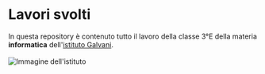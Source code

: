 # Lavori svolti
    
In questa repository è contenuto tutto il lavoro della classe 3°E della materia **informatica** dell'[istituto Galvani](https://www.iisgalvanimi.edu.it). <br><br> ![Immagine dell'istituto](http://www.milanomia.com/wp-content/uploads/2015/05/ASCOPRATOCENTENARO-04.jpg) 
